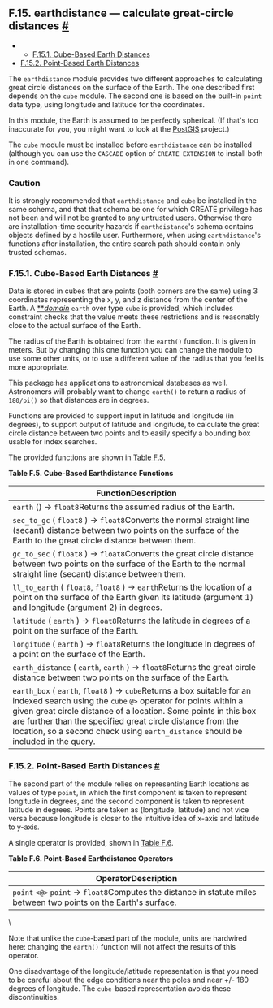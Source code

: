 ## F.15. earthdistance — calculate great-circle distances [#](#EARTHDISTANCE)

  * *   [F.15.1. Cube-Based Earth Distances](earthdistance#EARTHDISTANCE-CUBE-BASED)
  * [F.15.2. Point-Based Earth Distances](earthdistance#EARTHDISTANCE-POINT-BASED)

The `earthdistance` module provides two different approaches to calculating great circle distances on the surface of the Earth. The one described first depends on the `cube` module. The second one is based on the built-in `point` data type, using longitude and latitude for the coordinates.

In this module, the Earth is assumed to be perfectly spherical. (If that's too inaccurate for you, you might want to look at the [PostGIS](https://postgis.net/) project.)

The `cube` module must be installed before `earthdistance` can be installed (although you can use the `CASCADE` option of `CREATE EXTENSION` to install both in one command).

### Caution

It is strongly recommended that `earthdistance` and `cube` be installed in the same schema, and that that schema be one for which CREATE privilege has not been and will not be granted to any untrusted users. Otherwise there are installation-time security hazards if `earthdistance`'s schema contains objects defined by a hostile user. Furthermore, when using `earthdistance`'s functions after installation, the entire search path should contain only trusted schemas.

### F.15.1. Cube-Based Earth Distances [#](#EARTHDISTANCE-CUBE-BASED)

Data is stored in cubes that are points (both corners are the same) using 3 coordinates representing the x, y, and z distance from the center of the Earth. A [**](glossary#GLOSSARY-DOMAIN)*[domain](glossary#GLOSSARY-DOMAIN "Domain")* `earth` over type `cube` is provided, which includes constraint checks that the value meets these restrictions and is reasonably close to the actual surface of the Earth.

The radius of the Earth is obtained from the `earth()` function. It is given in meters. But by changing this one function you can change the module to use some other units, or to use a different value of the radius that you feel is more appropriate.

This package has applications to astronomical databases as well. Astronomers will probably want to change `earth()` to return a radius of `180/pi()` so that distances are in degrees.

Functions are provided to support input in latitude and longitude (in degrees), to support output of latitude and longitude, to calculate the great circle distance between two points and to easily specify a bounding box usable for index searches.

The provided functions are shown in [Table F.5](earthdistance#EARTHDISTANCE-CUBE-FUNCTIONS "Table F.5. Cube-Based Earthdistance Functions").

**Table F.5. Cube-Based Earthdistance Functions**

| FunctionDescription                                                                                                                                                                                                                                                                                                                                                |
| ------------------------------------------------------------------------------------------------------------------------------------------------------------------------------------------------------------------------------------------------------------------------------------------------------------------------------------------------------------------ |
| `earth` () → `float8`Returns the assumed radius of the Earth.                                                                                                                                                                                                                                                                                                  |
| `sec_to_gc` ( `float8` ) → `float8`Converts the normal straight line (secant) distance between two points on the surface of the Earth to the great circle distance between them.                                                                                                                                                                               |
| `gc_to_sec` ( `float8` ) → `float8`Converts the great circle distance between two points on the surface of the Earth to the normal straight line (secant) distance between them.                                                                                                                                                                               |
| `ll_to_earth` ( `float8`, `float8` ) → `earth`Returns the location of a point on the surface of the Earth given its latitude (argument 1) and longitude (argument 2) in degrees.                                                                                                                                                                               |
| `latitude` ( `earth` ) → `float8`Returns the latitude in degrees of a point on the surface of the Earth.                                                                                                                                                                                                                                                       |
| `longitude` ( `earth` ) → `float8`Returns the longitude in degrees of a point on the surface of the Earth.                                                                                                                                                                                                                                                     |
| `earth_distance` ( `earth`, `earth` ) → `float8`Returns the great circle distance between two points on the surface of the Earth.                                                                                                                                                                                                                              |
| `earth_box` ( `earth`, `float8` ) → `cube`Returns a box suitable for an indexed search using the `cube` `@>` operator for points within a given great circle distance of a location. Some points in this box are further than the specified great circle distance from the location, so a second check using `earth_distance` should be included in the query. |

### F.15.2. Point-Based Earth Distances [#](#EARTHDISTANCE-POINT-BASED)

The second part of the module relies on representing Earth locations as values of type `point`, in which the first component is taken to represent longitude in degrees, and the second component is taken to represent latitude in degrees. Points are taken as (longitude, latitude) and not vice versa because longitude is closer to the intuitive idea of x-axis and latitude to y-axis.

A single operator is provided, shown in [Table F.6](earthdistance#EARTHDISTANCE-POINT-OPERATORS "Table F.6. Point-Based Earthdistance Operators").

**Table F.6. Point-Based Earthdistance Operators**

| OperatorDescription                                                                                               |
| ----------------------------------------------------------------------------------------------------------------- |
| `point` `<@>` `point` → `float8`Computes the distance in statute miles between two points on the Earth's surface. |

\

Note that unlike the `cube`-based part of the module, units are hardwired here: changing the `earth()` function will not affect the results of this operator.

One disadvantage of the longitude/latitude representation is that you need to be careful about the edge conditions near the poles and near +/- 180 degrees of longitude. The `cube`-based representation avoids these discontinuities.